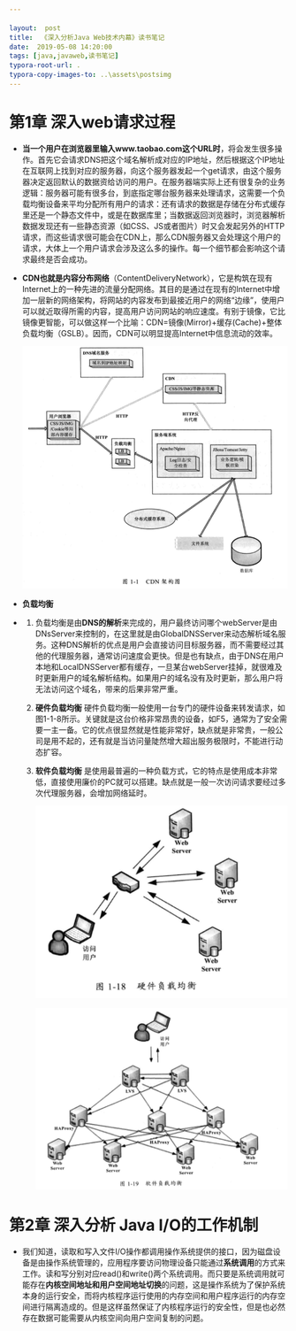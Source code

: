 ```yaml
---

layout:  post
title:  《深入分析Java Web技术内幕》读书笔记
date:  2019-05-08 14:20:00
tags: [java,javaweb,读书笔记]
typora-root-url: .
typora-copy-images-to: ..\assets\postsimg
---
```


# 第1章 深入web请求过程

 

- **当一个用户在浏览器里输入www.taobao.com这个URL时**，将会发生很多操作。首先它会请求DNS把这个域名解析成对应的IP地址，然后根据这个IP地址在互联网上找到对应的服务器，向这个服务器发起一个get请求，由这个服务器决定返回默认的数据资给访问的用户。在服务器端实际上还有很复杂的业务逻辑：服务器可能有很多台，到底指定哪台服务器来处理请求，这需要一个负载均衡设备来平均分配所有用户的请求：还有请求的数据是存储在分布式缓存里还是一个静态文件中，或是在数据库里；当数据返回浏览器时，浏览器解析数据发现还有一些静态资源（如CSS、JS或者图片）时又会发起另外的HTTP请求，而这些请求很可能会在CDN上，那么CDN服务器又会处理这个用户的请求，大体上一个用户请求会涉及这么多的操作。每一个细节都会影响这个请求最终是否会成功。

  

- **CDN也就是内容分布网络**（ContentDeliveryNetwork），它是构筑在现有Internet上的一种先进的流量分配网络。其目的是通过在现有的Internet中增加一层新的网络架构，将网站的内容发布到最接近用户的网络“边缘”，使用户可以就近取得所需的内容，提高用户访问网站的响应速度。有别于镜像，它比镜像更智能，可以做这样一个比喻：CDN=镜像(Mirror)+缓存(Cache)+整体负载均衡（GSLB）。因而，CDN可以明显提高Internet中信息流动的效率。

  ![计算机生成了可选文字: D、s域名服务 域名到地址映射 用户浏览器 CSS/JS/IMG ℃闐kie等局 部内容缓存 负载均衡 CDN CSS/JStIMG等静态资源 HITP反 向代理 服务端系统 Apache/Nginx 分布式緩存系統 JBowTomcatJJettY 图卜1 文件系统 数据库 CDN架构图](/../assets/postsimg/clip_image001-1560244640408.png)

- **负载均衡** 

- 1. 负载均衡是由**DNS的解析**来完成的，用户最终访问哪个webServer是由DNsServer来控制的，在这里就是由GlobalDNSServer来动态解析域名服务。这种DNS解析的优点是用户会直接访问目标服务器，而不需要经过其他的代理服务器，通常访问速度会更快。但是也有缺点，由于DNS在用户本地和LocalDNSServer都有缓存，一旦某台webServer挂掉，就很难及时更新用户的域名解析结构。如果用户的域名没有及时更新，那么用户将无法访问这个域名，带来的后果非常严重。
  
  2. **硬件负载均衡**  硬件负载均衡一般使用一台专门的硬件设备来转发请求，如图1-1-8所示。关键就是这台价格非常昂贵的设备，如F5，通常为了安全需要一主一备。它的优点很显然就是性能非常好，缺点就是非常贵，一般公司是用不起的，还有就是当访问量陡然增大超出服务极限时，不能进行动态扩容。
  
  3. **软件负载均衡**  是使用最普遍的一种负载方式，它的特点是使用成本非常低，直接使用廉价的PC就可以搭建。缺点就是一般一次访问请求要经过多次代理服务器，会增加网络延时。
  
     ![访 同  图 卜 18 硬 件 负 均 衝 ](/../assets/postsimg/clip_image001-1560244656306.png)
  
     ![HAProxy  web  Serv er  web  Server  t.vs  1-19  l.vs  Aero s  HA  web  Server  Web  Server ](/../assets/postsimg/clip_image001-1560244675304.png)

# 第2章 深入分析 Java I/O的工作机制

- 我们知道，读取和写入文件I/O操作都调用操作系统提供的接口，因为磁盘设备是由操作系统管理的，应用程序要访问物理设备只能通过**系统调用**的方式来工作。读和写分别对应read()和write()两个系统调用。而只要是系统调用就可能存在**内核空间地址和用户空间地址切换**的问题，这是操作系统为了保护系统本身的运行安全，而将内核程序运行使用的内存空间和用户程序运行的内存空间进行隔离造成的。但是这样虽然保证了内核程序运行的安全性，但是也必然存在数据可能需要从内核空间向用户空间复制的问题。





